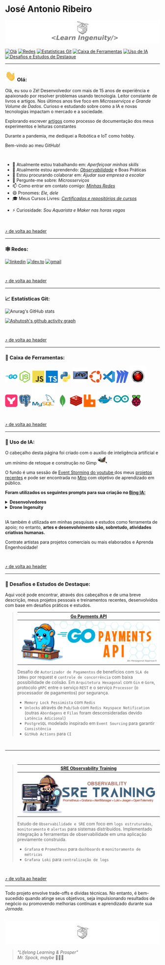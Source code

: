 <a id="header"></a>
# José Antonio Ribeiro
<!-- 
    Logo image generated by Bing IA: https://www.bing.com/images/create/
-->
<a href="#header">
<!-- img 
  src="./assets/images/layout/learn_ingenuity_drone_diagrams_header.png" 
  alt="Dois desenvolvedores negros de cabelos afro e óculos. Um de camisa preta e outro de camisa laranja, um de costas para o outro. Trabalhando em seus respectivos computadores portáteis com a seguinte frase em laranja ao lado: Learn Ingenuity, sendo a letra I de Ingenuity um pequeno drone em formato de cubo e abaixo dessa frase outra em letras brancas e fundo azul que diz: Because in PT-BR 'Ingenuity' does not mean naivety. Ao fundo deles, um diagrama de projeto com vários adesivos."
  title="LearnIngenuity"
/ -->
<img src="./assets/images/layout/learn_ingenuity_drone_footer.png" />
</a>

[![Olá](https://img.shields.io/badge/👋_Ola-001a2d?style=for-the-badge)](#hello) [![Redes](https://img.shields.io/badge/🕸️_Redes-001a2d?style=for-the-badge)](#contacts) [![Estatísticas Git](https://img.shields.io/badge/📈_Estatísticas_Git-001a2d?style=for-the-badge)](#git_statistics) [![Caixa de Ferramentas](https://img.shields.io/badge/🧰_Caixa_de_Ferramentas-001a2d?style=for-the-badge)](#toolkit) [![Uso de IA](https://img.shields.io/badge/🤖_Uso_de_IA-001a2d?style=for-the-badge)](#ia) [![Desafios e Estudos de Destaque](https://img.shields.io/badge/🌟_Desafios_e_Estudos-001a2d?style=for-the-badge)](#challanges_and_studies)

---

<a id="hello"></a>
### <img src="assets/images/layout/Hi.gif" width="35" height="35"> Olá:
Olá, eu sou o Zé! Desenvolvedor com mais de 15 anos de experiência e apaixonado por resolver problemas usando tecnologia. Leitor constante de livros e artigos. Nos últimos anos tive foco em _Microsserviços e Grande Volume de Dados_. Curioso e estudando sobre como a IA e novas tecnologias impactam o mercado e a sociedade.

Explorando escrever [artigos](https://dev.to/learningenuity) como processo de documentação dos meus experimentos e leituras constantes

Durante a pandemia, me dediquei a Robótica e IoT como hobby.

Bem-vindo ao meu GitHub!

<br/>

- 🔭 Atualmente estou trabalhando em: _Aperfeiçoar minhas skills_
- 🌱 Atualmente estou aprendendo: _[Observabilidade](./certificados/alura/SRE-Itau)_ e Boas Práticas
- 👯 Estou procurando colaborar em: _Ajudar sua empresa a escalar_
- 💬 Pergunte-me sobre: _Microsserviços_
- 📫 Como entrar em contato comigo: _[Minhas Redes](#redes)_
- 😄 Pronomes: _Ele, dele_
- 🎓 Meus Cursos Livres: _[Certificados e repositórios de cursos](./certificados/alura)_
<!-- 📚 Minhas Leituras: _[Resenhas de Livros]()_ -->
- ⚡ Curiosidade: _Sou Aquarista e Maker nas horas vagas_

<br/>

[⤴️ de volta ao header](#header)

---

<a id="contacts"></a>
### 🕸️ Redes:

<!-- 
    https://dev.to/envoy_/150-badges-for-github-pnk
-->

[![linkedin](https://img.shields.io/badge/Linkedin-0A66C2?style=for-the-badge&logo=linkedin&logoColor=white)](https://www.linkedin.com/in/jos%C3%A9-r-99896a39/) [![dev.to](https://img.shields.io/badge/dev.to-0A0A0A?style=for-the-badge&logo=devdotto&logoColor=white)](https://dev.to/learningenuity) [![gmail](https://img.shields.io/badge/Gmail-D14836?style=for-the-badge&logo=gmail&logoColor=white)](mailto:learningenuity@gmail.com)

<br/>

[⤴️ de volta ao header](#header)

---

<a id="git_statistics"></a>
### 📈 Estatísticas Git:

<!--
<img src="./assets/images/avatars/me_IA_carttoon.jpg" height="195"> 
-->

![Anurag's GitHub stats](https://github-readme-stats.vercel.app/api?username=jtonynet&show_icons=true&theme=transparent) 

<!--
 ![Top Langs](https://github-readme-stats.vercel.app/api/top-langs/?username=jtonynet&langs_count=3) 
 -->

[![Ashutosh's github activity graph](https://github-readme-activity-graph.vercel.app/graph?username=jtonynet&theme=tokyo-night)](https://github.com/jtonynet/github-readme-activity-graph)

<br/>

[⤴️ de volta ao header](#header)

---

<a id="toolkit"></a>
### 🧰 Caixa de Ferramentas:

<!-- 
    icons by:
    https://devicon.dev/
    https://simpleicons.org/
-->
[<img src="./assets/images/icons/go-original-wordmark.svg"  width="40" height="40" title="Golang" alt="Golang"/>](https://go.dev/) [<img src="./assets/images/icons/nodejs-original.svg"  width="40" height="40" title="Nodejs" alt="Logo do Nodejs" />](https://nodejs.org/en) [<img src="./assets/images/icons/javascript-original.svg" width="40" height="40" title="Javascript" alt="Logo do Javascript" />](https://developer.mozilla.org/en-US/docs/Web/JavaScript) [<img src="./assets/images/icons/typescript-original.svg" width="40" height="40" title="Typescript" alt="Logo do Typescript" />](https://www.typescriptlang.org/) [<img src="./assets/images/icons/python-original.svg" width="40" height="40" title="Python" alt="Logo do Python" />](https://www.python.org/) [<img src="./assets/images/icons/php-original.svg" width="50" height="50" title="PHP" alt="Logo do PHP" />](https://www.php.net/) [<img src="./assets/images/icons/ubuntu-color.svg" width="40" height="40" title="Ubunto" alt="Logo do Ubunto" />](https://ubuntu.com/) [<img src="./assets/images/icons/vscode-original.svg" width="40" height="40" title="VsCode" alt="Logo do VsCode" />](https://code.visualstudio.com/) [<img src="./assets/images/icons/miro.svg" width="40px" height="40px" alt="Miro" title="Logo do Miro">](https://miro.com/) [<img src="./assets/images/icons/hal.svg" width="55px" height="55px" alt="HAL" title="Logo do HAL">](https://en.wikipedia.org/wiki/Hypertext_Application_Language) [<img src="./assets/images/icons/mermaidjs.svg" width="40px" height="40px" alt="Logo do MermaidJS" title="MermaidJS">](https://mermaid.js.org/) [<img src="./assets/images/icons/postgresql-original.svg" width="40" height="40" title="PostgreSQL" alt="Logo do PostgreSQL" />](https://www.postgresql.org/) [<img src="./assets/images/icons/mysql.svg" width="75px" height="75px" alt="MySQL Logo" title="MySQL">](https://www.mysql.com/)  [<img src="./assets/images/icons/mongodb.svg" width="40px" height="40px" alt="mongodb" title="mongoDB">](https://www.mongodb.com/) [<img src="./assets/images/icons/redis-original.svg" width="40" height="40" title="Redis" alt="Logo do Redis" />](https://redis.io/) [<img src="./assets/images/icons/rabbitmq.svg" width="40" height="40" title="RabbitMQ" alt="Logo do RabbitMQ" />](https://www.rabbitmq.com/) [<img src="./assets/images/icons/docker-original.svg" width="50" height="50" title="Docker" alt="Logo do Docker" />](https://www.docker.com/) [<img src="./assets/images/icons/arduino-original.svg" width="50" height="50" title="Arduino" alt="Logo do Arduino" />](https://www.arduino.cc/) [<img src="./assets/images/icons/raspberrypi-original.svg" width="40" height="40" title="RaspberryPi" alt="Logo do RaspberryPi" />](https://www.raspberrypi.org/)

<br/>

[⤴️ de volta ao header](#header)

---


<a id="ia"></a>
### 🤖 Uso de IA:

O cabeçalho desta página foi criado com o auxílio de inteligência artificial e um mínimo de 
retoque e construção no Gimp [<img src="./assets/images/icons/gimp.svg" width="30" height="30" title="Gimp" alt="Logo do Gimp" />](https://www.gimp.org/)

O fundo é uma sessão de [Event Storming do youtube ](https://www.youtube.com/watch?v=6nEbm71Vc3w) dos meus [projetos recentes](https://github.com/jtonynet/cine-catalogo/tree/main) e pode ser encontrada no [Miro](https://miro.com/app/board/uXjVNRofMoA=/) com objetivo de aprendizado em público.

__Foram utilizados os seguintes prompts para sua criação no [Bing IA:](https://www.bing.com/images/create/)__

<details>
  <summary><b>Desenvolvedores</b></summary>
<i>"Dois desenvolvedores de sistemas de informatica negros de cabelo afro black power de barba e oculos trabalhando em seus notebooks em estilo cartoon com cores chapadas fundo branco neutro que possa ser facilmente retirado"<b>(sic)</b></i>
</details>

<details>
  <summary><b>Drone Ingenuity</b></summary>
<i>"gostaria de uma logo MAIS SIMPLIFICADA O POSSIVEL em cores azul e DETALHES laranja CHAPADAS BEM DEFINIDAS em estilo cartoon/historia em quadrinhos do ROBO AEREO  que a nasa enviou para marte, Ingenuity, basicamente um CUBO com uma UNICA E SOMENTE UMA HELICE UM UNICO ROTOR, UM UNICO MOTOR  no MEIO, NO CENTRO em fundo branco para que seja facil tornar transparente em um editor de imagem"<b>(sic)</b></i>
</details>

<br/>

IA também é utilizada em minhas pesquisas e estudos como ferramenta de apoio; no entanto, __artes e desenvolvimento são, sobretudo, atividades criativas humanas.__

Contrate artistas para projetos comerciais ou mais elaborados e Aprenda Engenhosidade!

<br/>

[⤴️ de volta ao header](#header)

---


<a id="challanges_and_studies"></a>
### 🌟 Desafios e Estudos de Destaque:

Aqui você pode encontrar, através dos cabeçalhos e de uma breve descrição, meus projetos pessoais e treinamentos recentes, desenvolvidos com base em desafios práticos e estudos.


> <a href="https://github.com/jtonynet/go-payments-api?tab=readme-ov-file#header">
>
> | Go Payments API                                      |
> | -----------------------------------------------------|
> | [![header](https://raw.githubusercontent.com/jtonynet/go-payments-api/main/docs/assets/images/layout/header.png)](https://github.com/jtonynet/go-payments-api?tab=readme-ov-file#header) |
>
> </a>
>
> Desafio de `Autorizador de Pagamentos` de benefícios com `SLA de 100ms` por request e `controle de concorrência` com baixa possibilidade de colisão. 
> Em `Arquitetura Hexagonal` com `Gin` e `Gorm`, protocolo `gRPC` entre o serviço `REST` e o serviço `Processor` (o processador de pagamentos) por segurança.
> 
> - `Memory Lock Pessimista` com `Redis`  
> - `Unlocks` através de `Pub/Sub` com `Redis Keyspace Notification` (outras `Abordagens` e `Filas` foram desconsideradas devido `Latência Adicional`)
> - `PostgreSQL` modelado inspirado em `Event Sourcing` para garantir `Consistência`
> - `GitHub Actions` para `CI` 

<br/>
<hr/>
<br/>

> <a href="./certificados/alura/SRE-Itau">
> 
> | SRE Observability Training                           |
> | -----------------------------------------------------|
> | [![header](./certificados/alura/SRE-Itau/header.png)](./certificados/alura/SRE-Itau) |
> 
> </a>
> 
> Estudo de `Observabilidade e SRE` com foco em `logs estruturados`, `monitoramento` e `alertas` para sistemas distribuídos. Implementado integração a ferramentas de observabilidade em uma aplicação previamente construida.
> 
> - `Grafana` e `Prometheus` para `dashboards` e `monitoramento de métricas`  
> - `Grafana Loki` para `centralização de logs`  
<!-- - `Jaeger` e `OpenTelemetry` para `tracing distribuído`  -->

<!--

<br/>
<hr/>
<br/>

> 
> | Go Hexagonal Calculator                              |
> | -----------------------------------------------------|
> | <img src="./assets/images/layout/futuros_projetos/header_go_hexagonal_calculator.png"> |
>
> Repositório puramente didático, baseado na `Tech Excellence Conference` (achei esse nome bastante humilde e modesto <img src="./assets/images/layout/emoji-smiley.gif" width="30px" height="30px">), de `22/11/2024`. Onde `Alistair Cockburn` apresentou um exemplo de `Calculadora em Java` para ilustrar sua abordagem `hexagonal`.
> 
> Aqui se encontra uma possível implementação dos conceitos apresentados na conferência em uma aplicação `Golang` visando aperfeiçoamento e treinamento.


<br/>
<hr/>
<br/>

> 
> | Go Med Planner                                       |
> | -----------------------------------------------------|
> | <img src="./assets/images/layout/futuros_projetos/header_go_med_planner.png"> |
> 

<br/>
<hr/>
<br/>

> 
> | Go Pique Nique (Banking e Autorizador de Pagamento)  |
> | -----------------------------------------------------|
> | <img src="./assets/images/layout/futuros_projetos/header_go_pique_nique.png"> |
> 

<br/>
<hr/>
<br/>

> 
> | Go Turn Based Challange                              |
> | -----------------------------------------------------|
> | <img src="./assets/images/layout/futuros_projetos/header_go_turn_based_challange.png"> |
> 

<br/>
<hr/>
<br/>
-->

<br/>

[⤴️ de volta ao header](#header)

---

<a id="footer"></a>

Todo projeto envolve trade-offs e dívidas técnicas. No entanto, é bem-sucedido quando atinge seus objetivos, seja impulsionando resultados de negócio ou promovendo melhorias contínuas e aprendizado durante sua _Jornada_.

<!-- Sejamos _ingênuos_ a ponto de acreditar que podemos mudar o mundo através da _engenhosidade_ de nosso estudo e trabalho. -->

<br/>

<a href="#footer">
<img src="./assets/images/layout/drone_footer.png" />
<!-- img src="./assets/images/layout/learn_ingenuity_drone_footer.png" / -->
</a>

<br/>

>  _"Lifelong Learning & Prosper"_
> <br/> 
>  _Mr. Spock, maybe_   🖖🏾🚀
